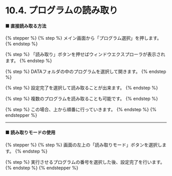 # 10.4. プログラムの読み取り

#### ■ 直接読み取る方法

{% stepper %}
{% step %}
メイン画面から「プログラム選択」を押します。
{% endstep %}

{% step %}
「読み取り」ボタンを押せばウィンドウエクスプローラが表示されます。
{% endstep %}

{% step %}
DATAフォルダの中のプログラムを選択して開きます。
{% endstep %}

{% step %}
設定完了を選択して読み取ることが出来ます。
{% endstep %}

{% step %}
複数のプログラムを読み取ることも可能です。
{% endstep %}

{% step %}
この場合、上から順番に行っていきます。
{% endstep %}
{% endstepper %}

***

#### ■ 読み取りモードの使用

{% stepper %}
{% step %}
画面の左上の「読み取りモード」ボタンを選択します。
{% endstep %}

{% step %}
実行させるプログラムの番号を選択した後、設定完了を行います。
{% endstep %}
{% endstepper %}
